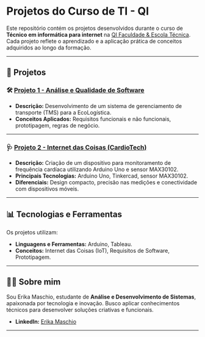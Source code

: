 # Projetos do Curso de TI - QI

Este repositório contém os projetos desenvolvidos durante o curso de **Técnico em informática para internet** na [QI Faculdade & Escola Técnica](https://www.qi.edu.br/). Cada projeto reflete o aprendizado e a aplicação prática de conceitos adquiridos ao longo da formação.

---

## 📂 Projetos

### 🛠️ [Projeto 1 - Análise e Qualidade de Software](Projeto1_Analise_Qualidade_Software.pdf)
- **Descrição:** Desenvolvimento de um sistema de gerenciamento de transporte (TMS) para a EcoLogística.
- **Conceitos Aplicados:** Requisitos funcionais e não funcionais, prototipagem, regras de negócio.

---

### 🩺 [Projeto 2 - Internet das Coisas (CardioTech)](Projeto2_Internet_das_Coisas.pdf)
- **Descrição:** Criação de um dispositivo para monitoramento de frequência cardíaca utilizando Arduino Uno e sensor MAX30102.
- **Principais Tecnologias:** Arduino Uno, Tinkercad, sensor MAX30102.
- **Diferenciais:** Design compacto, precisão nas medições e conectividade com dispositivos móveis.

---

## 📊 Tecnologias e Ferramentas
Os projetos utilizam:
- **Linguagens e Ferramentas:** Arduino, Tableau.
- **Conceitos:** Internet das Coisas (IoT), Requisitos de Software, Prototipagem.

---

## 👩‍💻 Sobre mim
Sou Erika Maschio, estudante de **Análise e Desenvolvimento de Sistemas**, apaixonada por tecnologia e inovação. Busco aplicar conhecimentos técnicos para desenvolver soluções criativas e funcionais.

- **LinkedIn:** [Erika Maschio](www.linkedin.com/in/maschioerika)

---
